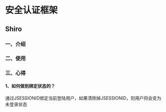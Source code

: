 # 安全认证框架

## Shiro

### 一、介绍



### 二、使用



### 三、心得

#### 1、如何做到绑定状态的？

通过JSESSIONID绑定当前登陆用户，如果清除掉JSESSIONID，则用户将会变为未登录状态

